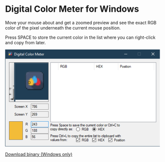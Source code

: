 # Digital Color Meter for Windows

Move your mouse about and get a zoomed preview and see the exact RGB color of the pixel underneath the current mouse position.

Press SPACE to store the current color in the list where you can right-click and copy from later.

![Screenshot of Digital Color Meter](https://github.com/actapia/dcm/raw/master/screenshot.png)

[Download binary (Windows only)](https://github.com/actapia/dcm/releases/download/v1.2-noyce/dcm.exe)
